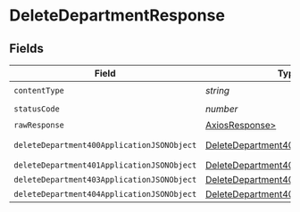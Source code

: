 # DeleteDepartmentResponse


## Fields

| Field                                                                                               | Type                                                                                                | Required                                                                                            | Description                                                                                         |
| --------------------------------------------------------------------------------------------------- | --------------------------------------------------------------------------------------------------- | --------------------------------------------------------------------------------------------------- | --------------------------------------------------------------------------------------------------- |
| `contentType`                                                                                       | *string*                                                                                            | :heavy_check_mark:                                                                                  | N/A                                                                                                 |
| `statusCode`                                                                                        | *number*                                                                                            | :heavy_check_mark:                                                                                  | N/A                                                                                                 |
| `rawResponse`                                                                                       | [AxiosResponse>](https://axios-http.com/docs/res_schema)                                            | :heavy_minus_sign:                                                                                  | N/A                                                                                                 |
| `deleteDepartment400ApplicationJSONObject`                                                          | [DeleteDepartment400ApplicationJSON](../../models/operations/deletedepartment400applicationjson.md) | :heavy_minus_sign:                                                                                  | Precondition failed                                                                                 |
| `deleteDepartment401ApplicationJSONObject`                                                          | [DeleteDepartment401ApplicationJSON](../../models/operations/deletedepartment401applicationjson.md) | :heavy_minus_sign:                                                                                  | Unauthenticated                                                                                     |
| `deleteDepartment403ApplicationJSONObject`                                                          | [DeleteDepartment403ApplicationJSON](../../models/operations/deletedepartment403applicationjson.md) | :heavy_minus_sign:                                                                                  | Forbidden                                                                                           |
| `deleteDepartment404ApplicationJSONObject`                                                          | [DeleteDepartment404ApplicationJSON](../../models/operations/deletedepartment404applicationjson.md) | :heavy_minus_sign:                                                                                  | Not Found                                                                                           |